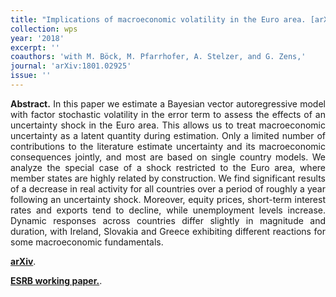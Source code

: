 ```yaml
---
title: "Implications of macroeconomic volatility in the Euro area. [arXiv](https://arxiv.org/abs/1801.02925)"
collection: wps
year: '2018'
excerpt: ''
coauthors: 'with M. Böck, M. Pfarrhofer, A. Stelzer, and G. Zens,' 
journal: 'arXiv:1801.02925'
issue: ''
---
```

<p align="justify"> <b>Abstract.</b> In this paper we estimate a Bayesian vector autoregressive model with factor stochastic volatility in the error term to assess the effects of an uncertainty shock in the Euro area. This allows us to treat macroeconomic uncertainty as a latent quantity during estimation. Only a limited number of contributions to the literature estimate uncertainty and its macroeconomic consequences jointly, and most are based on single country models. We analyze the special case of a shock restricted to the Euro area, where member states are highly related by construction. We find significant results of a decrease in real activity for all countries over a period of roughly a year following an uncertainty shock. Moreover, equity prices, short-term interest rates and exports tend to decline, while unemployment levels increase. Dynamic responses across countries differ slightly in magnitude and duration, with Ireland, Slovakia and Greece exhibiting different reactions for some macroeconomic fundamentals.
</p>

[**arXiv**](https://arxiv.org/abs/1801.02925).

[**ESRB working paper.**](https://www.esrb.europa.eu/pub/pdf/wp/esrb.wp80.en.pdf).
